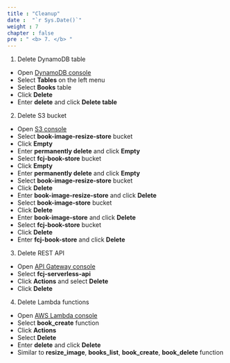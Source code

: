 ```yaml
---
title : "Cleanup"
date :  "`r Sys.Date()`" 
weight : 7
chapter : false
pre : " <b> 7. </b> "
---
```

1. Delete DynamoDB table
- Open [DynamoDB console](https://ap-southeast-2.console.aws.amazon.com/dynamodbv2/home?region=ap-southeast-2#dashboard)
- Select **Tables** on the left menu
- Select **Books** table
- Click **Delete**
- Enter **delete** and click **Delete table**
2. Delete S3 bucket
- Open [S3 console](https://s3.console.aws.amazon.com/s3/buckets?region=ap-southeast-2)
- Select **book-image-resize-store** bucket
- Click **Empty**
- Enter **permanently delete** and click **Empty**
- Select **fcj-book-store** bucket
- Click **Empty**
- Enter **permanently delete** and click **Empty**
- Select **book-image-resize-store** bucket
- Click **Delete**
- Enter **book-image-resize-store** and click **Delete**
- Select **book-image-store** bucket
- Click **Delete**
- Enter **book-image-store** and click **Delete**
- Select **fcj-book-store** bucket
- Click **Delete**
- Enter **fcj-book-store** and click **Delete**
3. Delete REST API
- Open [API Gateway console](https://ap-southeast-2.console.aws.amazon.com/apigateway/main/apis?region=ap-southeast-2#)
- Select **fcj-serverless-api**
- Click **Actions** and select **Delete**
- Click **Delete**
4. Delete Lambda functions
- Open [AWS Lambda console](https://ap-southeast-2.console.aws.amazon.com/lambda/home?region=ap-southeast-2#/functions)
- Select **book_create** function
- Click **Actions**
- Select **Delete**
- Enter **delete** and click **Delete**
- Similar to **resize_image**, **books_list**, **book_create**, **book_delete** function
